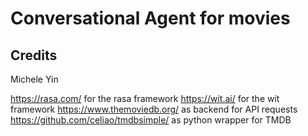 # Conversational Agent for movies



## Credits

Michele Yin

https://rasa.com/ for the rasa framework
https://wit.ai/ for the wit framework
https://www.themoviedb.org/ as backend for API requests
https://github.com/celiao/tmdbsimple/ as python wrapper for TMDB